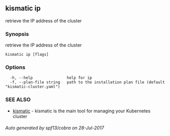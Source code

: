 ## kismatic ip

retrieve the IP address of the cluster

### Synopsis


retrieve the IP address of the cluster

```
kismatic ip [flags]
```

### Options

```
  -h, --help               help for ip
  -f, --plan-file string   path to the installation plan file (default "kismatic-cluster.yaml")
```

### SEE ALSO
* [kismatic](kismatic.md)	 - kismatic is the main tool for managing your Kubernetes cluster

###### Auto generated by spf13/cobra on 28-Jul-2017
